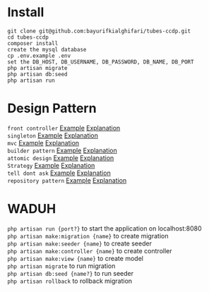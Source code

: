 # Install

`git clone git@github.com:bayurifkialghifari/tubes-ccdp.git` <br>
`cd tubes-ccdp` <br>
`composer install` <br>
`create the mysql database` <br>
`cp .env.example .env` <br>
`set the DB_HOST, DB_USERNAME, DB_PASSWORD, DB_NAME, DB_PORT` <br>
`php artisan migrate` <br>
`php artisan db:seed` <br>
`php artisan run` <br>

# Design Pattern

`front controller` <a href="https://github.com/bayurifkialghifari/tubes-ccdp/blob/main/public/index.php">Example</a> <a href="https://webdevetc.com/blog/the-front-controller-design-pattern-in-php/"> Explanation</a><br>
`⁠⁠singleton` <a href="https://github.com/bayurifkialghifari/tubes-ccdp/blob/main/src/Utils/Session.php">Example</a> <a href="https://refactoring.guru/design-patterns/singleton/php/example/"> Explanation</a><br>
`⁠⁠mvc` <a href="https://github.com/bayurifkialghifari/tubes-ccdp/tree/main/src">Example</a> <a href="https://www.geeksforgeeks.org/mvc-design-pattern/"> Explanation</a><br>
`⁠⁠builder pattern` <a href="https://github.com/bayurifkialghifari/tubes-ccdp/blob/main/src/Utils/Model.php">Example</a> <a href="https://refactoring.guru/design-patterns/builder/php/example"> Explanation</a><br>
`⁠⁠attomic design` <a href="https://github.com/bayurifkialghifari/tubes-ccdp/tree/main/src/View/components">Example</a> <a href="https://dev.to/sanfra1407/how-to-organize-your-components-using-the-atomic-design-dj3"> Explanation</a><br>
`⁠⁠Strategy` <a href="https://github.com/bayurifkialghifari/tubes-ccdp/blob/main/src/Utils/Route.php">Example</a> <a href="https://refactoring.guru/design-patterns/strategy/php/example"> Explanation</a><br>
`⁠⁠tell dont ask` <a href="https://github.com/bayurifkialghifari/tubes-ccdp/blob/main/src/Utils/Url.php">Example</a> <a href="https://medium.com/@abel_rincon/the-tell-dont-ask-principle-and-the-law-of-demeter-in-object-oriented-programming-8ad6ca1abd4"> Explanation</a><br>
`⁠⁠repository pattern` <a href="https://github.com/bayurifkialghifari/tubes-ccdp/blob/main/src/Controller/LoginController.php">Example</a> <a href="https://doeken.org/blog/repository-pattern"> Explanation</a><br>


# WADUH

`php artisan run {port?}` to start the application on localhost:8080 <br>
`php artisan make:migration {name}` to create migration <br>
`php artisan make:seeder {name}` to create seeder <br>
`php artisan make:controller {name}` to create controller <br>
`php artisan make:view {name}` to create model <br>
`php artisan migrate` to run migration <br>
`php artisan db:seed {name?}` to run seeder <br>
`php artisan rollback` to rollback migration <br>